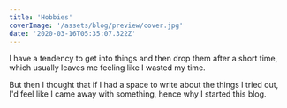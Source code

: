 ```yaml
---
title: 'Hobbies'
coverImage: '/assets/blog/preview/cover.jpg'
date: '2020-03-16T05:35:07.322Z'
---
```


I have a tendency to get into things and then drop them after a short time, which usually leaves me feeling like I wasted my time.

But then I thought that if I had a space to write about the things I tried out, I'd feel like I came away with something, hence why I started this blog.